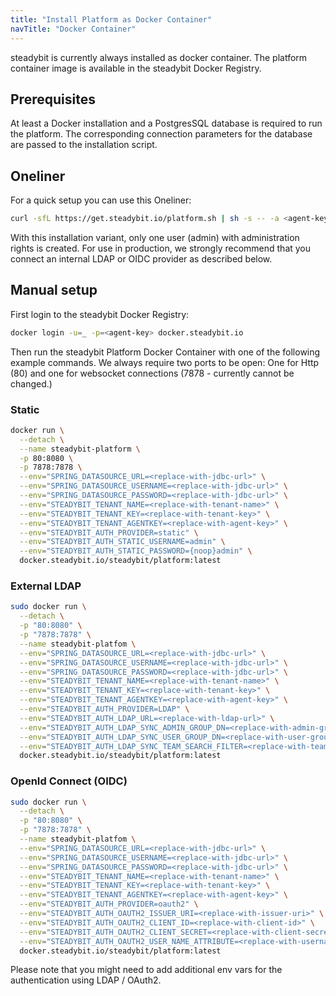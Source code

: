 ```yaml
---
title: "Install Platform as Docker Container"
navTitle: "Docker Container"
---
```

steadybit is currently always installed as docker container. The platform container image is available in the steadybit Docker Registry.

## Prerequisites

At least a Docker installation and a PostgresSQL database is required to run the platform. The corresponding connection parameters for the database are passed to the installation script.

## Oneliner

For a quick setup you can use this Oneliner:

```bash
curl -sfL https://get.steadybit.io/platform.sh | sh -s -- -a <agent-key> -d <jdbc-url> -e <jdbc-user> -f <jdbc-password> -p <ui-password>
```

With this installation variant, only one user (admin) with administration rights is created. For use in production, we strongly recommend that you connect an internal LDAP or OIDC provider as described below.

## Manual setup

First login to the steadybit Docker Registry:

```bash
docker login -u=_ -p=<agent-key> docker.steadybit.io
```

Then run the steadybit Platform Docker Container with one of the following example commands.
We always require two ports to be open: One for Http (80) and one for websocket connections (7878 - currently cannot be changed.)

### Static

```bash
docker run \
  --detach \
  --name steadybit-platform \
  -p 80:8080 \
  -p 7878:7878 \
  --env="SPRING_DATASOURCE_URL=<replace-with-jdbc-url>" \
  --env="SPRING_DATASOURCE_USERNAME=<replace-with-jdbc-url>" \
  --env="SPRING_DATASOURCE_PASSWORD=<replace-with-jdbc-url>" \
  --env="STEADYBIT_TENANT_NAME=<replace-with-tenant-name>" \
  --env="STEADYBIT_TENANT_KEY=<replace-with-tenant-key>" \
  --env="STEADYBIT_TENANT_AGENTKEY=<replace-with-agent-key>" \
  --env="STEADYBIT_AUTH_PROVIDER=static" \
  --env="STEADYBIT_AUTH_STATIC_USERNAME=admin" \
  --env="STEADYBIT_AUTH_STATIC_PASSWORD={noop}admin" \
  docker.steadybit.io/steadybit/platform:latest
```

### External LDAP

```bash
sudo docker run \
  --detach \
  -p "80:8080" \
  -p "7878:7878" \
  --name steadybit-platfom \
  --env="SPRING_DATASOURCE_URL=<replace-with-jdbc-url>" \
  --env="SPRING_DATASOURCE_USERNAME=<replace-with-jdbc-url>" \
  --env="SPRING_DATASOURCE_PASSWORD=<replace-with-jdbc-url>" \
  --env="STEADYBIT_TENANT_NAME=<replace-with-tenant-name>" \
  --env="STEADYBIT_TENANT_KEY=<replace-with-tenant-key>" \
  --env="STEADYBIT_TENANT_AGENTKEY=<replace-with-agent-key>" \
  --env="STEADYBIT_AUTH_PROVIDER=LDAP" \
  --env="STEADYBIT_AUTH_LDAP_URL=<replace-with-ldap-url>" \
  --env="STEADYBIT_AUTH_LDAP_SYNC_ADMIN_GROUP_DN=<replace-with-admin-group-dn>" \
  --env="STEADYBIT_AUTH_LDAP_SYNC_USER_GROUP_DN=<replace-with-user-group-dn>" \
  --env="STEADYBIT_AUTH_LDAP_SYNC_TEAM_SEARCH_FILTER=<replace-with-team-search-filter>" \
  docker.steadybit.io/steadybit/platform:latest
```

### OpenId Connect (OIDC)

```bash
sudo docker run \
  --detach \
  -p "80:8080" \
  -p "7878:7878" \
  --name steadybit-platfom \
  --env="SPRING_DATASOURCE_URL=<replace-with-jdbc-url>" \
  --env="SPRING_DATASOURCE_USERNAME=<replace-with-jdbc-url>" \
  --env="SPRING_DATASOURCE_PASSWORD=<replace-with-jdbc-url>" \
  --env="STEADYBIT_TENANT_NAME=<replace-with-tenant-name>" \
  --env="STEADYBIT_TENANT_KEY=<replace-with-tenant-key>" \
  --env="STEADYBIT_TENANT_AGENTKEY=<replace-with-agent-key>" \
  --env="STEADYBIT_AUTH_PROVIDER=oauth2" \
  --env="STEADYBIT_AUTH_OAUTH2_ISSUER_URI=<replace-with-issuer-uri>" \
  --env="STEADYBIT_AUTH_OAUTH2_CLIENT_ID=<replace-with-client-id>" \
  --env="STEADYBIT_AUTH_OAUTH2_CLIENT_SECRET=<replace-with-client-secret>" \
  --env="STEADYBIT_AUTH_OAUTH2_USER_NAME_ATTRIBUTE=<replace-with-username-attribute>" \
  docker.steadybit.io/steadybit/platform:latest
```

Please note that you might need to add additional env vars for the authentication using LDAP / OAuth2.
